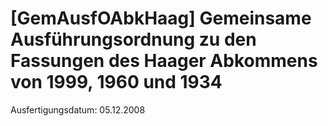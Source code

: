 # [GemAusfOAbkHaag] Gemeinsame Ausführungsordnung zu den Fassungen des Haager Abkommens von 1999, 1960 und 1934

Ausfertigungsdatum: 05.12.2008

 